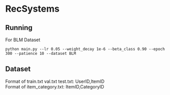 # RecSystems

## Running
For BLM Dataset  
~~~
python main.py --lr 0.05 --weight_decay 1e-6 --beta_class 0.90 --epoch 300 --patience 10 --dataset BLM
~~~

## Dataset
Format of train.txt val.txt test.txt: UserID,ItemID  
Format of item_category.txt: ItemID,CategoryID  